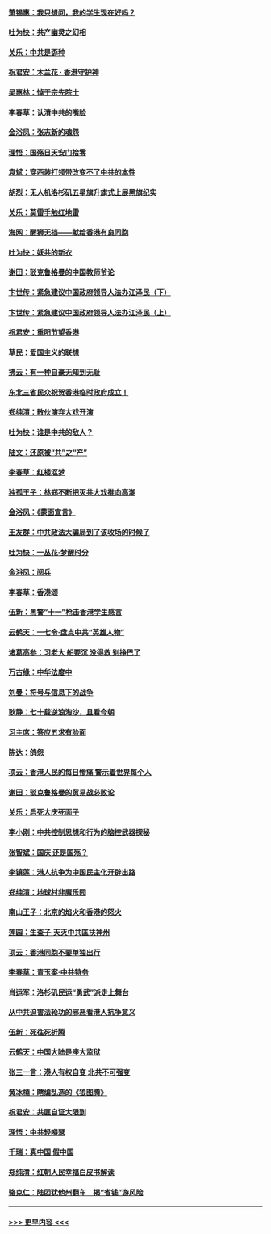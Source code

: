 #### [萧锡惠：我只想问，我的学生现在好吗？](../pages/nsc993/n11583828.md?t=10121501) 
#### [吐为快：共产幽灵之幻相](../pages/nsc993/n11583224.md?t=10121501) 
#### [关乐：中共是孬种](../pages/nsc993/n11582099.md?t=10121501) 
#### [祝君安：木兰花 · 香港守护神](../pages/nsc993/n11581782.md?t=10121501) 
#### [吴惠林：悼于宗先院士](../pages/nsc993/n11580283.md?t=10121501) 
#### [李春草：认清中共的嘴脸](../pages/nsc993/n11579954.md?t=10121501) 
#### [金浴凤：张志新的魂怨](../pages/nsc993/n11579913.md?t=10121501) 
#### [理悟：国殇日天安门拾零](../pages/nsc993/n11579843.md?t=10121501) 
#### [袁斌：穿西装打领带改变不了中共的本性](../pages/nsc993/n11579814.md?t=10121501) 
#### [胡烈：无人机洛杉矶五星旗升旗式上展黑旗纪实](../pages/nsc993/n11579322.md?t=10121501) 
#### [关乐：莫雷手触红地雷](../pages/nsc993/n11577862.md?t=10121501) 
#### [海网：醒狮无挡——献给香港有良同胞](../pages/nsc993/n11577835.md?t=10121501) 
#### [吐为快：妖共的新衣](../pages/nsc993/n11577575.md?t=10121501) 
#### [谢田：驳克鲁格曼的中国教师爷论](../pages/nsc993/n11575034.md?t=10121501) 
#### [卞世传：紧急建议中国政府领导人法办江泽民（下）](../pages/nsc993/n11573390.md?t=10121501) 
#### [卞世传：紧急建议中国政府领导人法办江泽民（上）](../pages/nsc993/n11573208.md?t=10121501) 
#### [祝君安：重阳节望香港](../pages/nsc993/n11573190.md?t=10121501) 
#### [草民：爱国主义的联想](../pages/nsc993/n11572333.md?t=10121501) 
#### [拂云：有一种自豪无知到无耻](../pages/nsc993/n11572006.md?t=10121501) 
#### [东北三省民众祝贺香港临时政府成立！](../pages/nsc993/n11571215.md?t=10121501) 
#### [郑纯清：散伙演弃大戏开演](../pages/nsc993/n11570826.md?t=10121501) 
#### [吐为快：谁是中共的敌人？](../pages/nsc993/n11570817.md?t=10121501) 
#### [陆文：还原被“共”之“产”](../pages/nsc993/n11570798.md?t=10121501) 
#### [李春草：红楼沤梦](../pages/nsc993/n11569673.md?t=10121501) 
#### [独孤王子：林郑不断把灭共大戏推向高潮](../pages/nsc993/n11569381.md?t=10121501) 
#### [金浴凤：《蒙面宣言》](../pages/nsc993/n11569368.md?t=10121501) 
#### [王友群：中共政法大骗局到了该收场的时候了](../pages/nsc993/n11568940.md?t=10121501) 
#### [吐为快：一丛花‧梦醒时分](../pages/nsc993/n11567491.md?t=10121501) 
#### [金浴凤：阅兵](../pages/nsc993/n11567454.md?t=10121501) 
#### [李春草：香港颂](../pages/nsc993/n11567444.md?t=10121501) 
#### [伍新：黑警“十一”枪击香港学生感言](../pages/nsc993/n11567426.md?t=10121501) 
#### [云鹤天：一七令‧盘点中共“英雄人物”](../pages/nsc993/n11567091.md?t=10121501) 
#### [诸葛高参：习老大 船要沉 没得救 别挣巴了](../pages/nsc993/n11566976.md?t=10121501) 
#### [万古缘：中华法度中](../pages/nsc993/n11566726.md?t=10121501) 
#### [刘曼：符号与信息下的战争](../pages/nsc993/n11564655.md?t=10121501) 
#### [耿静：七十载逆浪淘沙，且看今朝](../pages/nsc993/n11564520.md?t=10121501) 
#### [习主席：答应五求有脸面](../pages/nsc993/n11563953.md?t=10121501) 
#### [陈达：鸽怨](../pages/nsc993/n11561879.md?t=10121501) 
#### [项云：香港人民的每日惨痛  警示着世界每个人](../pages/nsc993/n11559273.md?t=10121501) 
#### [谢田：驳克鲁格曼的贸易战必败论](../pages/nsc993/n11555840.md?t=10121501) 
#### [关乐：启死大庆死面子](../pages/nsc993/n11556823.md?t=10121501) 
#### [李小刚：中共控制思想和行为的脑控武器探秘](../pages/nsc993/n11556776.md?t=10121501) 
#### [张智斌：国庆  还是国殇？](../pages/nsc993/n11556617.md?t=10121501) 
#### [李镇莲：港人抗争为中国民主化开辟出路](../pages/nsc993/n11556570.md?t=10121501) 
#### [郑纯清：地球村非魔乐园](../pages/nsc993/n11555415.md?t=10121501) 
#### [南山王子：北京的焰火和香港的怒火](../pages/nsc993/n11555318.md?t=10121501) 
#### [莲园：生查子·天灭中共匡扶神州](../pages/nsc993/n11555302.md?t=10121501) 
#### [项云：香港同胞不要单独出行](../pages/nsc993/n11555276.md?t=10121501) 
#### [李春草：青玉案‧中共特务](../pages/nsc993/n11552356.md?t=10121501) 
#### [肖运军：洛杉矶民运“勇武”派走上舞台](../pages/nsc993/n11551595.md?t=10121501) 
#### [从中共迫害法轮功的邪恶看港人抗争意义](../pages/nsc993/n11540858.md?t=10121501) 
#### [伍新：死往死折腾](../pages/nsc993/n11550174.md?t=10121501) 
#### [云鹤天：中国大陆是座大监狱](../pages/nsc993/n11550155.md?t=10121501) 
#### [张三一言：港人有权自变 北共不可强变](../pages/nsc993/n11550132.md?t=10121501) 
#### [黄冰楠：瞎编乱造的《狼图腾》](../pages/nsc993/n11550082.md?t=10121501) 
#### [祝君安：共匪自证大限到](../pages/nsc993/n11550041.md?t=10121501) 
#### [理悟：中共轻嘚瑟](../pages/nsc993/n11547978.md?t=10121501) 
#### [千瑞：真中国 假中国](../pages/nsc993/n11547865.md?t=10121501) 
#### [郑纯清：红朝人民幸福白皮书解读](../pages/nsc993/n11547499.md?t=10121501) 
#### [骆克仁：陆团犹他州翻车　揭“省钱”游风险](../pages/nsc993/n11546977.md?t=10121501) 

----
#### [ >>> 更早内容 <<< ](../indexes/nsc993-earlier.md)
